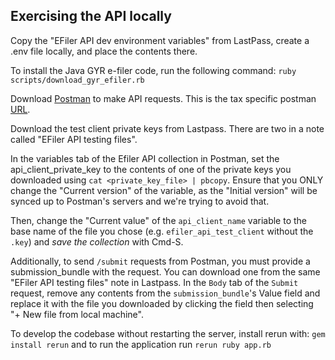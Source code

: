 ## Exercising the API locally

Copy the "EFiler API dev environment variables" from LastPass, create a .env file locally, and place the contents there.

To install the Java GYR e-filer code, run the following command: `ruby scripts/download_gyr_efiler.rb`

Download [Postman](https://www.postman.com) to make API requests. This is the tax specific postman [URL](https://tax-eng.postman.co).

Download the test client private keys from Lastpass. There are two in a note called "EFiler API testing files".

In the variables tab of the Efiler API collection in Postman, set the api_client_private_key to the contents of one of the private keys you downloaded using `cat <private_key_file> | pbcopy`. Ensure that you ONLY change the "Current version" of the variable, as the "Initial version" will be synced up to Postman's servers and we're trying to avoid that.

Then, change the "Current value" of the `api_client_name` variable to the base name of the file you chose (e.g. `efiler_api_test_client` without the `.key`) and _save the collection_ with Cmd-S.

Additionally, to send `/submit` requests from Postman, you must provide a submission_bundle with the request. You can download one from the same "EFiler API testing files" note in Lastpass. In the `Body` tab of the `Submit` request, remove any contents from the `submission_bundle`'s Value field and replace it with the file you downloaded by clicking the field then selecting "+ New file from local machine".

To develop the codebase without restarting the server, install rerun with: `gem install rerun` and to run the application run `rerun ruby app.rb`
